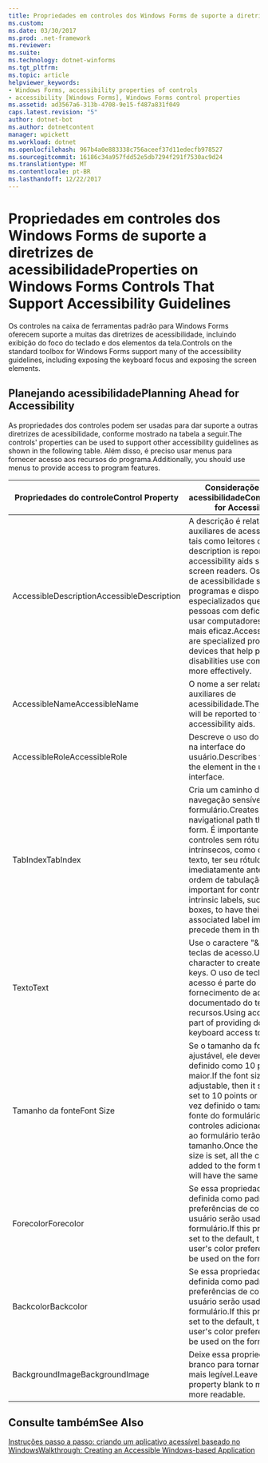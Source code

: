 ```yaml
---
title: Propriedades em controles dos Windows Forms de suporte a diretrizes de acessibilidade
ms.custom: 
ms.date: 03/30/2017
ms.prod: .net-framework
ms.reviewer: 
ms.suite: 
ms.technology: dotnet-winforms
ms.tgt_pltfrm: 
ms.topic: article
helpviewer_keywords:
- Windows Forms, accessibility properties of controls
- accessibility [Windows Forms], Windows Forms control properties
ms.assetid: ad3567a6-313b-4708-9e15-f487a831f049
caps.latest.revision: "5"
author: dotnet-bot
ms.author: dotnetcontent
manager: wpickett
ms.workload: dotnet
ms.openlocfilehash: 967b4a0e883338c756aceef37d11edecfb978527
ms.sourcegitcommit: 16186c34a957fdd52e5db7294f291f7530ac9d24
ms.translationtype: MT
ms.contentlocale: pt-BR
ms.lasthandoff: 12/22/2017
---
```

# <a name="properties-on-windows-forms-controls-that-support-accessibility-guidelines"></a><span data-ttu-id="52407-102">Propriedades em controles dos Windows Forms de suporte a diretrizes de acessibilidade</span><span class="sxs-lookup"><span data-stu-id="52407-102">Properties on Windows Forms Controls That Support Accessibility Guidelines</span></span>
<span data-ttu-id="52407-103">Os controles na caixa de ferramentas padrão para Windows Forms oferecem suporte a muitas das diretrizes de acessibilidade, incluindo exibição do foco do teclado e dos elementos da tela.</span><span class="sxs-lookup"><span data-stu-id="52407-103">Controls on the standard toolbox for Windows Forms support many of the accessibility guidelines, including exposing the keyboard focus and exposing the screen elements.</span></span>  
  
## <a name="planning-ahead-for-accessibility"></a><span data-ttu-id="52407-104">Planejando acessibilidade</span><span class="sxs-lookup"><span data-stu-id="52407-104">Planning Ahead for Accessibility</span></span>  
 <span data-ttu-id="52407-105">As propriedades dos controles podem ser usadas para dar suporte a outras diretrizes de acessibilidade, conforme mostrado na tabela a seguir.</span><span class="sxs-lookup"><span data-stu-id="52407-105">The controls' properties can be used to support other accessibility guidelines as shown in the following table.</span></span> <span data-ttu-id="52407-106">Além disso, é preciso usar menus para fornecer acesso aos recursos do programa.</span><span class="sxs-lookup"><span data-stu-id="52407-106">Additionally, you should use menus to provide access to program features.</span></span>  
  
|<span data-ttu-id="52407-107">Propriedades do controle</span><span class="sxs-lookup"><span data-stu-id="52407-107">Control Property</span></span>|<span data-ttu-id="52407-108">Considerações sobre acessibilidade</span><span class="sxs-lookup"><span data-stu-id="52407-108">Considerations for Accessibility</span></span>|  
|----------------------|--------------------------------------|  
|<span data-ttu-id="52407-109">AccessibleDescription</span><span class="sxs-lookup"><span data-stu-id="52407-109">AccessibleDescription</span></span>|<span data-ttu-id="52407-110">A descrição é relatada para auxiliares de acessibilidade, tais como leitores de tela.</span><span class="sxs-lookup"><span data-stu-id="52407-110">The description is reported to accessibility aids such as screen readers.</span></span> <span data-ttu-id="52407-111">Os auxiliares de acessibilidade são programas e dispositivos especializados que ajudam as pessoas com deficiência a usar computadores de forma mais eficaz.</span><span class="sxs-lookup"><span data-stu-id="52407-111">Accessibility aids are specialized programs and devices that help people with disabilities use computers more effectively.</span></span>|  
|<span data-ttu-id="52407-112">AccessibleName</span><span class="sxs-lookup"><span data-stu-id="52407-112">AccessibleName</span></span>|<span data-ttu-id="52407-113">O nome a ser relatado aos auxiliares de acessibilidade.</span><span class="sxs-lookup"><span data-stu-id="52407-113">The name that will be reported to the accessibility aids.</span></span>|  
|<span data-ttu-id="52407-114">AccessibleRole</span><span class="sxs-lookup"><span data-stu-id="52407-114">AccessibleRole</span></span>|<span data-ttu-id="52407-115">Descreve o uso do elemento na interface do usuário.</span><span class="sxs-lookup"><span data-stu-id="52407-115">Describes the use of the element in the user interface.</span></span>|  
|<span data-ttu-id="52407-116">TabIndex</span><span class="sxs-lookup"><span data-stu-id="52407-116">TabIndex</span></span>|<span data-ttu-id="52407-117">Cria um caminho de navegação sensível pelo formulário.</span><span class="sxs-lookup"><span data-stu-id="52407-117">Creates a sensible navigational path through the form.</span></span> <span data-ttu-id="52407-118">É importante para os controles sem rótulos intrínsecos, como caixas de texto, ter seu rótulo associado imediatamente antes deles na ordem de tabulação.</span><span class="sxs-lookup"><span data-stu-id="52407-118">It is important for controls without intrinsic labels, such as text boxes, to have their associated label immediately precede them in the tab order.</span></span>|  
|<span data-ttu-id="52407-119">Texto</span><span class="sxs-lookup"><span data-stu-id="52407-119">Text</span></span>|<span data-ttu-id="52407-120">Use o caractere "&" para criar teclas de acesso.</span><span class="sxs-lookup"><span data-stu-id="52407-120">Use the "&" character to create access keys.</span></span> <span data-ttu-id="52407-121">O uso de teclas de acesso é parte do fornecimento de acesso documentado do teclado para recursos.</span><span class="sxs-lookup"><span data-stu-id="52407-121">Using access keys is part of providing documented keyboard access to features.</span></span>|  
|<span data-ttu-id="52407-122">Tamanho da fonte</span><span class="sxs-lookup"><span data-stu-id="52407-122">Font Size</span></span>|<span data-ttu-id="52407-123">Se o tamanho da fonte não for ajustável, ele deverá ser definido como 10 pontos ou maior.</span><span class="sxs-lookup"><span data-stu-id="52407-123">If the font size is not adjustable, then it should be set to 10 points or larger.</span></span> <span data-ttu-id="52407-124">Uma vez definido o tamanho da fonte do formulário, todos os controles adicionados depois ao formulário terão o mesmo tamanho.</span><span class="sxs-lookup"><span data-stu-id="52407-124">Once the form's font size is set, all the controls added to the form thereafter will have the same size.</span></span>|  
|<span data-ttu-id="52407-125">Forecolor</span><span class="sxs-lookup"><span data-stu-id="52407-125">Forecolor</span></span>|<span data-ttu-id="52407-126">Se essa propriedade for definida como padrão, as preferências de cores do usuário serão usadas no formulário.</span><span class="sxs-lookup"><span data-stu-id="52407-126">If this property is set to the default, then the user's color preferences will be used on the form.</span></span>|  
|<span data-ttu-id="52407-127">Backcolor</span><span class="sxs-lookup"><span data-stu-id="52407-127">Backcolor</span></span>|<span data-ttu-id="52407-128">Se essa propriedade for definida como padrão, as preferências de cores do usuário serão usadas no formulário.</span><span class="sxs-lookup"><span data-stu-id="52407-128">If this property is set to the default, then the user's color preferences will be used on the form.</span></span>|  
|<span data-ttu-id="52407-129">BackgroundImage</span><span class="sxs-lookup"><span data-stu-id="52407-129">BackgroundImage</span></span>|<span data-ttu-id="52407-130">Deixe essa propriedade em branco para tornar o texto mais legível.</span><span class="sxs-lookup"><span data-stu-id="52407-130">Leave this property blank to make text more readable.</span></span>|  
  
## <a name="see-also"></a><span data-ttu-id="52407-131">Consulte também</span><span class="sxs-lookup"><span data-stu-id="52407-131">See Also</span></span>  
 [<span data-ttu-id="52407-132">Instruções passo a passo: criando um aplicativo acessível baseado no Windows</span><span class="sxs-lookup"><span data-stu-id="52407-132">Walkthrough: Creating an Accessible Windows-based Application</span></span>](../../../../docs/framework/winforms/advanced/walkthrough-creating-an-accessible-windows-based-application.md)

